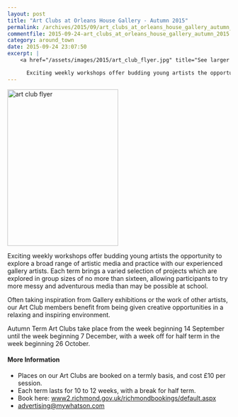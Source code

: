 ```yaml
---
layout: post
title: "Art Clubs at Orleans House Gallery - Autumn 2015"
permalink: /archives/2015/09/art_clubs_at_orleans_house_gallery_autumn_2015.html
commentfile: 2015-09-24-art_clubs_at_orleans_house_gallery_autumn_2015
category: around_town
date: 2015-09-24 23:07:50
excerpt: |
    <a href="/assets/images/2015/art_club_flyer.jpg" title="See larger version of - art club flyer"><img src="/assets/images/2015/art_club_flyer_thumb.jpg" width="150" height="212" alt="art club flyer" class="photo right" /></a>

      Exciting weekly workshops offer budding young artists the opportunity to explore a broad range of artistic media and practice with our experienced gallery artists. Each term brings a varied selection of projects which are explored in group sizes of no more than sixteen, allowing participants to try more messy and adventurous media than may be possible at school.
---
```


<a href="/assets/images/2015/art_club_flyer.jpg" title="See larger version of - art club flyer"><img src="/assets/images/2015/art_club_flyer_thumb.jpg" width="250" height="353" alt="art club flyer" class="photo right" /></a>

Exciting weekly workshops offer budding young artists the opportunity to explore a broad range of artistic media and practice with our experienced gallery artists. Each term brings a varied selection of projects which are explored in group sizes of no more than sixteen, allowing participants to try more messy and adventurous media than may be possible at school.

Often taking inspiration from Gallery exhibitions or the work of other artists, our Art Club members benefit from being given creative opportunities in a relaxing and inspiring environment.

Autumn Term Art Clubs take place from the week beginning 14 September until the week beginning 7 December, with a week off for half term in the week beginning 26 October.

#### More Information

-   Places on our Art Clubs are booked on a termly basis, and cost £10 per session.
-   Each term lasts for 10 to 12 weeks, with a break for half term.
-   Book here: [www2.richmond.gov.uk/richmondbookings/default.aspx](http://www2.richmond.gov.uk/richmondbookings/default.aspx)
-   <advertising@mywhatson.com>
